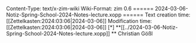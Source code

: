 Content-Type: text/x-zim-wiki
Wiki-Format: zim 0.6
====== 2024-03-06-Notiz-Spring-School-2024-Notes-lecture.xopp ======
Text creation time: [[Zettelkasten:2024:03:06|2024-03-06]] Modification time: [[Zettelkasten:2024:03:06|2024-03-06]]
[*] **[[../2024-03-06-Notiz-Spring-School-2024-Notes-lecture.xopp]] **
Christian Gößl
